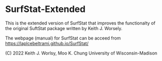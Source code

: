 # SurfStat-Extended

This is the extended version of SurfStat that improves the functionalty of the original SuftStat package written by Keith J. Worsely. 

The webpage (manual) for SurfStat can be acceed from
https://laplcebeltrami.github.io/SurfStat/


(C) 2022 Keith J. Worlsy, Moo K. Chung
University of Wisconsin-Madison
